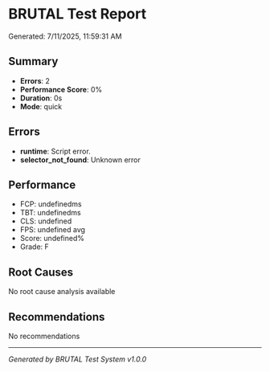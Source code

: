 # BRUTAL Test Report

Generated: 7/11/2025, 11:59:31 AM

## Summary

- **Errors**: 2
- **Performance Score**: 0%
- **Duration**: 0s
- **Mode**: quick

## Errors

- **runtime**: Script error.
- **selector_not_found**: Unknown error

## Performance


- FCP: undefinedms
- TBT: undefinedms
- CLS: undefined
- FPS: undefined avg
- Score: undefined%
- Grade: F


## Root Causes

No root cause analysis available

## Recommendations

No recommendations

---

*Generated by BRUTAL Test System v1.0.0*
